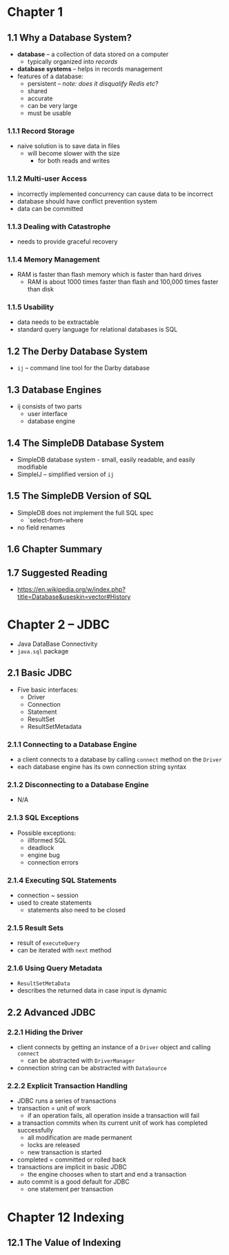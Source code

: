 # Chapter 1
## 1.1 Why a Database System?
- **database** – a collection of data stored on a computer
	- typically organized into *records*
- **database systems** – helps in records management
- features of a database:
	- persistent – *note: does it disqualify Redis etc?*
	- shared
	- accurate
	- can be very large
	- must be usable
### 1.1.1 Record Storage
- naive solution is to save data in files
	- will become slower with the size
		- for both reads and writes
### 1.1.2 Multi-user Access
- incorrectly implemented concurrency can cause data to be incorrect
- database should have conflict prevention system
- data can be committed
### 1.1.3 Dealing with Catastrophe
- needs to provide graceful recovery
### 1.1.4 Memory Management
- RAM is faster than flash memory which is faster than hard drives
	-  RAM is about 1000 times faster than flash and 100,000 times faster than disk
### 1.1.5 Usability
- data needs to be extractable
- standard query language for relational databases is SQL
## 1.2 The Derby Database System
- `ij` – command line tool for the Darby database
## 1.3 Database Engines
- ij consists of two parts
	- user interface
	- database engine
## 1.4 The SimpleDB Database System
- SimpleDB database system - small, easily
readable, and easily modifiable
- SimpleIJ – simplified version of `ij`
## 1.5 The SimpleDB Version of SQL
- SimpleDB does not implement the full SQL spec
	- `select-from-where
- no field renames
## 1.6 Chapter Summary
## 1.7 Suggested Reading
- https://en.wikipedia.org/w/index.php?title=Database&useskin=vector#History
# Chapter 2 – JDBC
- Java DataBase Connectivity
- `java.sql` package
## 2.1 Basic JDBC
- Five basic interfaces:
	- Driver
	- Connection
	- Statement
	- ResultSet
	- ResultSetMetadata
### 2.1.1 Connecting to a Database Engine
- a client connects to a database by calling `connect` method on the `Driver`
- each database engine has its own connection string syntax
### 2.1.2 Disconnecting to a Database Engine
- N/A
### 2.1.3 SQL Exceptions
- Possible exceptions:
	- illformed SQL
	- deadlock
	- engine bug
	- connection errors
### 2.1.4 Executing SQL Statements
- connection ~ session
- used to create statements
	- statements also need to be closed
### 2.1.5 Result Sets
- result of `executeQuery`
- can be iterated with `next` method
### 2.1.6 Using Query Metadata
- `ResultSetMetaData`
- describes the returned data in case input is dynamic
## 2.2 Advanced JDBC
### 2.2.1 Hiding the Driver
- client connects by getting an instance of a `Driver` object and calling `connect`
	- can be abstracted with `DriverManager`
- connection string can be abstracted with `DataSource`
### 2.2.2 Explicit Transaction Handling
- JDBC runs a series of transactions
- transaction = unit of work
	- if an operation fails, all operation inside a transaction will fail
- a transaction commits when its current unit of work has completed successfully
	- all modification are made permanent
	- locks are released
	- new transaction is started
- completed = committed or rolled back
- transactions are implicit in basic JDBC
	- the engine chooses when to start and end a transaction
- auto commit is a good default for JDBC
	- one statement per transaction

# Chapter 12 Indexing
## 12.1 The Value of Indexing